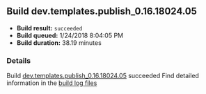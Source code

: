 ## Build dev.templates.publish_0.16.18024.05
- **Build result:** `succeeded`
- **Build queued:** 1/24/2018 8:04:05 PM
- **Build duration:** 38.19 minutes
### Details
Build [dev.templates.publish_0.16.18024.05](https://winappstudio.visualstudio.com/web/build.aspx?pcguid=a4ef43be-68ce-4195-a619-079b4d9834c2&builduri=vstfs%3a%2f%2f%2fBuild%2fBuild%2f24772) succeeded
Find detailed information in the [build log files](https://uwpctdiags.blob.core.windows.net/buildlogs/dev.templates.publish_0.16.18024.05_logs.zip)
